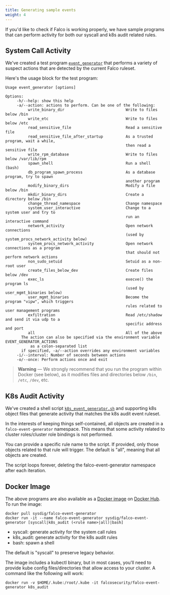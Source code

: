 ```yaml
---
title: Generating sample events
weight: 4
---
```


If you'd like to check if Falco is working properly, we have sample programs that can perform activity for both our syscall and k8s audit related rules.

## System Call Activity

We've created a test program [`event_generator`](https://github.com/falcosecurity/falco/blob/master/docker/event-generator/event_generator.cpp) that performs a variety of suspect actions that are detected by the current Falco ruleset.

Here's the usage block for the test program:

```shell
Usage event_generator [options]

Options:
     -h/--help: show this help
     -a/--action: actions to perform. Can be one of the following:
          write_binary_dir                           Write to files below /bin
          write_etc                                  Write to files below /etc
          read_sensitive_file                        Read a sensitive file
          read_sensitive_file_after_startup          As a trusted program, wait a while,
                                                     then read a sensitive file
          write_rpm_database                         Write to files below /var/lib/rpm
          spawn_shell                                Run a shell (bash)
          db_program_spawn_process                   As a database program, try to spawn
                                                     another program
          modify_binary_dirs                         Modify a file below /bin
          mkdir_binary_dirs                          Create a directory below /bin
          change_thread_namespace                    Change namespace
          system_user_interactive                    Change to a system user and try to
                                                     run an interactive command
          network_activity                           Open network connections
                                                     (used by system_procs_network_activity below)
          system_procs_network_activity              Open network connections as a program
                                                     that should not perform network actions
          non_sudo_setuid                            Setuid as a non-root user
          create_files_below_dev                     Create files below /dev
          exec_ls                                    execve() the program ls
                                                     (used by user_mgmt_binaries below)
          user_mgmt_binaries                         Become the program "vipw", which triggers
                                                     rules related to user management programs
          exfiltration                               Read /etc/shadow and send it via udp to a
                                                     specific address and port
          all                                        All of the above
       The action can also be specified via the environment variable EVENT_GENERATOR_ACTIONS
           as a colon-separated list
       if specified, -a/--action overrides any environment variables
     -i/--interval: Number of seconds between actions
     -o/--once: Perform actions once and exit
```

> **Warning** — We strongly recommend that you run the program within Docker (see below), as it modifies files and directories below `/bin`, `/etc`, `/dev`, etc.

## K8s Audit Activity

We've created a shell script [`k8s_event_generator.sh`](https://github.com/falcosecurity/falco/blob/master/docker/event-generator/k8_event_generator.sh) and supporting k8s object files that generate activity that matches the k8s audit event ruleset.

In the interests of keeping things self-contained, all objects are created in a `falco-event-generator` namespace. This means that some activity related to cluster roles/cluster role bindings is not performed.

You can provide a specific rule name to the script. If provided, only those objects related to that rule will trigger. The default is "all", meaning that all objects are created.

The script loops forever, deleting the falco-event-generator namespace after each iteration.

## Docker Image

The above programs are also available as a [Docker image](https://hub.docker.com/r/falcosecurity/falco-event-generator/) on [Docker Hub](https://hub.docker.com). To run the image:

```shell
docker pull sysdig/falco-event-generator
docker run -it --name falco-event-generator sysdig/falco-event-generator [syscall|k8s_audit (<rule name>|all)|bash]
```

* syscall: generate activity for the system call rules
* k8s_audit: generate activity for the k8s audit rules
* bash: spawn a shell

The default is "syscall" to preserve legacy behavior.

The image includes a kubectl binary, but in most cases, you'll need to provide kube config files/directories that allow access to your cluster. A command like the following will work:

```
docker run -v $HOME/.kube:/root/.kube -it falcosecurity/falco-event-generator k8s_audit
```


